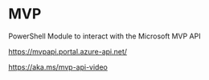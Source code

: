 # MVP
PowerShell Module to interact with the Microsoft MVP API

https://mvpapi.portal.azure-api.net/

https://aka.ms/mvp-api-video